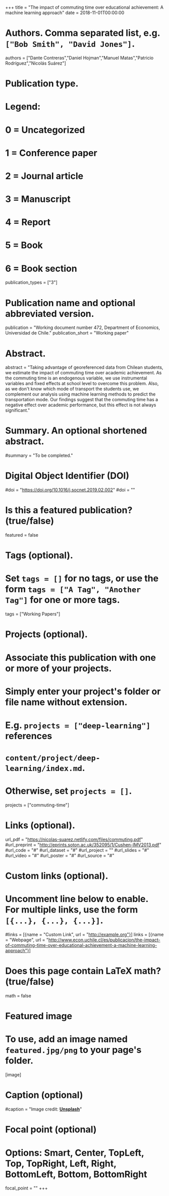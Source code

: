 +++
title = "The impact of commuting time over educational achievement: A machine learning approach"
date = 2018-11-01T00:00:00

# Authors. Comma separated list, e.g. `["Bob Smith", "David Jones"]`.
authors = ["Dante Contreras","Daniel Hojman","Manuel Matas","Patricio Rodríguez","Nicolás Suárez"]

# Publication type.
# Legend:
# 0 = Uncategorized
# 1 = Conference paper
# 2 = Journal article
# 3 = Manuscript
# 4 = Report
# 5 = Book
# 6 = Book section
publication_types = ["3"]

# Publication name and optional abbreviated version.
publication = "Working document number 472, Department of Economics, Universidad de Chile."
publication_short = "Working paper"

# Abstract.
abstract = "Taking advantage of georeferenced data from Chilean students, we estimate the impact of commuting time over academic achievement. As the commuting time is an endogenous variable, we use instrumental variables and fixed effects at school level to overcome this problem. Also, as we don't know which mode of transport the students use, we complement our analysis using machine learning methods  to predict the transportation mode. Our findings suggest that the commuting time has a negative effect over academic performance, but this effect is not always significant."

# Summary. An optional shortened abstract.
#summary = "To be completed."

# Digital Object Identifier (DOI)
#doi = "https://doi.org/10.1016/j.socnet.2019.02.002"
#doi = ""

# Is this a featured publication? (true/false)
featured = false

# Tags (optional).
#   Set `tags = []` for no tags, or use the form `tags = ["A Tag", "Another Tag"]` for one or more tags.
tags = ["Working Papers"]

# Projects (optional).
#   Associate this publication with one or more of your projects.
#   Simply enter your project's folder or file name without extension.
#   E.g. `projects = ["deep-learning"]` references 
#   `content/project/deep-learning/index.md`.
#   Otherwise, set `projects = []`.
projects = ["commuting-time"]

# Links (optional).
url_pdf = "https://nicolas-suarez.netlify.com/files/commuting.pdf"
#url_preprint = "http://eprints.soton.ac.uk/352095/1/Cushen-IMV2013.pdf"
#url_code = "#"
#url_dataset = "#"
#url_project = ""
#url_slides = "#"
#url_video = "#"
#url_poster = "#"
#url_source = "#"

# Custom links (optional).
#   Uncomment line below to enable. For multiple links, use the form `[{...}, {...}, {...}]`.
#links = [{name = "Custom Link", url = "http://example.org"}]
links = [{name = "Webpage", url = "http://www.econ.uchile.cl/es/publicacion/the-impact-of-commuting-time-over-educational-achievement-a-machine-learning-approach"}]

# Does this page contain LaTeX math? (true/false)
math = false

# Featured image
# To use, add an image named `featured.jpg/png` to your page's folder. 
[image]
  # Caption (optional)
  #caption = "Image credit: [**Unsplash**](https://unsplash.com/photos/pLCdAaMFLTE)"

  # Focal point (optional)
  # Options: Smart, Center, TopLeft, Top, TopRight, Left, Right, BottomLeft, Bottom, BottomRight
  focal_point = ""
+++
